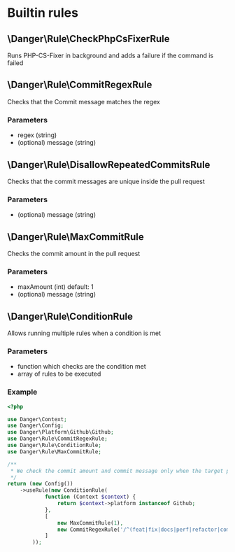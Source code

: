 # Builtin rules

## \Danger\Rule\CheckPhpCsFixerRule

Runs PHP-CS-Fixer in background and adds a failure if the command is failed

## \Danger\Rule\CommitRegexRule

Checks that the Commit message matches the regex

### Parameters

- regex (string)
- (optional) message (string)

## \Danger\Rule\DisallowRepeatedCommitsRule

Checks that the commit messages are unique inside the pull request

### Parameters

- (optional) message (string)

## \Danger\Rule\MaxCommitRule

Checks the commit amount in the pull request

### Parameters

- maxAmount (int) default: 1
- (optional) message (string)

## \Danger\Rule\ConditionRule

Allows running multiple rules when a condition is met

### Parameters

- function which checks are the condition met
- array of rules to be executed


### Example

```php
<?php

use Danger\Context;
use Danger\Config;
use Danger\Platform\Github\Github;
use Danger\Rule\CommitRegexRule;
use Danger\Rule\ConditionRule;
use Danger\Rule\MaxCommitRule;

/**
 * We check the commit amount and commit message only when the target platform is Github
 */
return (new Config())
    ->useRule(new ConditionRule(
            function (Context $context) {
                return $context->platform instanceof Github;
            },
            [
                new MaxCommitRule(1),
                new CommitRegexRule('/^(feat|fix|docs|perf|refactor|compat|chore)(\(.+\))?\:\s(.{3,})/m')
            ]
        ));
```
